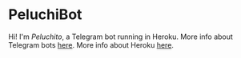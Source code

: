 # PeluchiBot
Hi! I'm *Peluchito*, a Telegram bot running in Heroku.
More info about Telegram bots [here](https://core.telegram.org/bots).
More info about Heroku [here](https://heroku.com).
